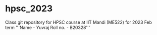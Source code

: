 # hpsc_2023
Class git repository for HPSC course at IIT Mandi (ME522) for 2023 Feb term
'''Name - Yuvraj
Roll no. - B20328'''
